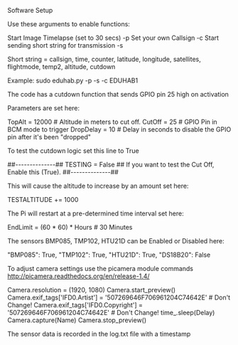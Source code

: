 Software Setup

Use these arguments to enable functions:

Start Image Timelapse (set to 30 secs) -p
Set your own Callsign -c
Start sending short string for transmission -s

Short string = callsign, time, counter, latitude, longitude, satellites, flightmode, temp2, altitude, cutdown

Example: sudo eduhab.py -p -s -c EDUHAB1

The code has a cutdown function that sends GPIO pin 25 high on activation

Parameters are set here:

TopAlt = 12000 # Altitude in meters to cut off.
CutOff = 25 # GPIO Pin in BCM mode to trigger
DropDelay = 10 # Delay in seconds to disable the GPIO pin after it's been "dropped"

To test the cutdown logic set this line to True

##--------------##
TESTING = False ## If you want to test the Cut Off, Enable this (True).
##--------------##

This will cause the altitude to increase by an amount set here:

TESTALTITUDE += 1000

The Pi will restart at a pre-determined time interval set here:

EndLimit = (60 * 60) * Hours			# 30 Minutes

The sensors BMP085, TMP102, HTU21D can be Enabled or Disabled here:

"BMP085": True,
"TMP102": True,
"HTU21D": True,
"DS18B20": False

To adjust camera settings use the picamera module commands http://picamera.readthedocs.org/en/release-1.4/

Camera.resolution = (1920, 1080)
Camera.start_preview()
        Camera.exif_tags['IFD0.Artist'] = '507269646F706961204C74642E'	# Don't Change!
        Camera.exif_tags['IFD0.Copyright'] = '507269646F706961204C74642E'	# Don't Change!
        time_.sleep(Delay)
        Camera.capture(Name)
        Camera.stop_preview()
        
The sensor data is recorded in the log.txt file with a timestamp
        
